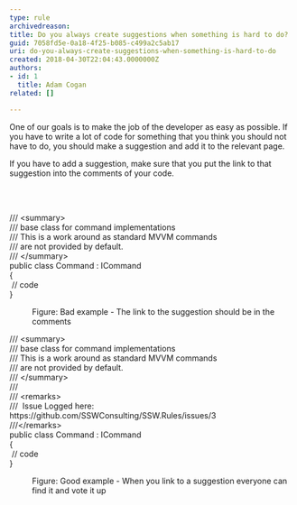 ```yaml
---
type: rule
archivedreason: 
title: Do you always create suggestions when something is hard to do?
guid: 7058fd5e-0a18-4f25-b085-c499a2c5ab17
uri: do-you-always-create-suggestions-when-something-is-hard-to-do
created: 2018-04-30T22:04:43.0000000Z
authors:
- id: 1
  title: Adam Cogan
related: []

---
```



<p>One of our goals is to make the job of the developer as easy as possible. If you have to write a lot of code for something that you think you should not have to do, you should make a suggestion and add it to the relevant page.<br></p><p>If you have to add a suggestion, make sure that you put the link to that suggestion into the comments of your code.​​<br></p>
<br><excerpt class='endintro'></excerpt><br>
<p class="ssw15-rteElement-CodeArea">/// &lt;summary&gt;<br>/// base class for command implementations<br>/// This is a work around as standard MVVM commands<br>/// are not provided by default. <br>/// &lt;/summary&gt;<br>public class Command &#58; ICommand<br>&#123;<br>&#160;// code<br>&#125;​</p><dd class="ssw15-rteElement-FigureBad">Figure&#58; Bad example - The link to the suggestion should be in the comments​<br></dd><p class="ssw15-rteElement-CodeArea">​/// &lt;summary&gt;<br>/// base class for command implementations<br>/// This is a work around as standard MVVM commands<br>/// are not provided by default. <br>/// &lt;/summary&gt;<br>///<br>/// &lt;remarks&gt;<br>/// &#160;Issue Logged here&#58; https&#58;//github.com/SSWConsulting/SSW.Rules/issues/3<br>///&lt;/remarks&gt;<br>public class Command &#58; ICommand<br>&#123;<br>&#160;// code<br>&#125;<br></p><dd class="ssw15-rteElement-FigureGood">​Figure&#58; Good example - Wh​​en you link to a suggestion everyone can find it and vote it up</dd><p>​<br></p>


